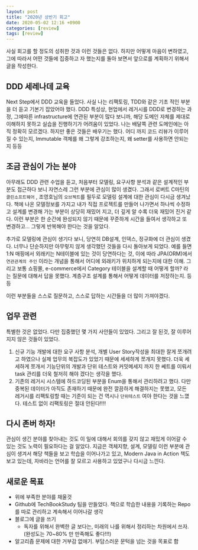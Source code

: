 ```yaml
---
layout: post
title: "2020년 상반기 회고"
date: 2020-05-02 12:16 +0900
categories: [review]
tags: [review]
---
```


사실 회고를 할 정도의 성취한 것과 이런 것들은 없다. 하지만 어떻게 마음이 변하였고, 그에 따라서 어떤 것들에 집중하고 자 했는지를 돌아 보면서 앞으로를 계획하기 위해서 글을 작성한다.

## DDD 세레나데 교육

Next Step에서 DDD 교육을 들었다. 사실 나는 리팩토링, TDD와 같은 기초 적인 부분을 더 듣고 기본기 잡았어야 했다. DDD 특성상, 현업에서 레거시를 DDD로 변경하는 과정, 그에따른 infrastructure에 연관된 부분이 많다 보니까, 해당 도메인 자체를 제대로 이해하지 못하고 실습을 진행하기가 어려움이 있었다. 나는 배달쪽 관련 도메인에는 아직 정확히 모르겠다. 하지만 좋은 것들은 배우기는 했다. 어디 까지 코드 리뷰가 이루어질 수 있는지, Immutable 객체를 왜 그렇게 강조하는지, 왜 setter를 사용하면 안되는지 등등

## 조금 관심이 가는 분야

아무래도 DDD 관련 수업을 듣고, 처음부터 모델링, 요구사항 분석과 같은 설계적인 부분도 접근하다 보니 자연스레 그런 부분에 관심이 많이 생겼다. 그래서 로버트 C마틴의 `클린소프트웨어` , 조영호님의 `오브젝트`를 필두로 모델링 설계에 대한 관심이 다시금 생겨났다. 책에 나온 모델정보를 가지고 내가 직접 프로젝트를 만들어 나가면서 하나씩 수정하고 설계를 변경해 가는 부분이 상당히 재밌어 지고, 더 깊게 알 수록 더욱 재밌어 진거 같다. 이런 부분은 한 순간에 완성되지 않기 때문에 꾸준하게 시간을 들여서 생각하고 또 변경하고... 그렇게 반복해야 한다는 것을 알았다.

추가로 모델링에 관심이 생기다 보니, 당연히 DB설계, 인덱스, 정규화에 더 관심이 생겼다. 너무나 단순하지만 아무렇지 않게 생각했던 것들을 다시 돌아보게 되었다.
예를 들면 1:N 매핑에서 외래키는 N테이블에 있는 것이 당연하다는 것, 이에 따라 JPA(ORM)에서 `연관관계의 주인` 이라는 개념을 통해서 어디에 외래키가 위치하게 되는지에 대한 이해. 그리고 보통 쇼핑몰, e-commerce에서 Category 테이블을 설계할 때 어떻게 할까? 라는 질문에 대해서 답을 못했다. 계층구조 설계를 통해서 어떻게 데이터를 저장하는지. 등등

이런 부분들을 스스로 질문하고, 스스로 답하는 시간들을 더 많이 가져야겠다.

## 업무 관련

특별한 것은 없었다. 다만 집중했던 몇 가지 사안들이 있었다. 그리고 잘 된것, 잘 이루어 지지 않은 것들이 있었다.

1. 신규 기능 개발에 대한 요구 사항 분석, 개별 User Story작성을 최대한 잘게 쪼개려고 하였으나 실제 업무의 복잡도가 있었기 때문에 세세하게 쪼개지 못했다. 더욱 세세하게 쪼개서 기능단위의 개발과 단위 테스트와 커밋메세지 까지 한 쎄트를 이뤄서 task 관리를 더욱 철저히 해야 겠다는 생각을 했다.
2. 기존의 레거시 시스템에 하드코딩된 부분을 Enum을 통해서 관리하려고 했다. 다만 중복된 데이터가 아직도 존재하기 때문에 완전 깔끔하게 해결하지는 못했고, 모든 레거시를 리팩토링할 때는 기준이 되는 건 역시나 `단위테스트` 여야 한다는 것을 느꼈다. 테스트 없이 리팩토링은 절대 안된다!!!!

## 다시 존버 하자!

관심이 생긴 분야를 찾아내는 것도 이 일에 대해서 회의를 갖지 않고 재밌게 이어갈 수 있는 것도 노력이 필요하다는 걸 알았다.
지금은 객체지향, 설계, 모델링 이런 부분에 관심이 생겨서 해당 책들을 보고 학습을 이어나가고 있고, Modern Java in Action 책도 보고 있는데, 자바라는 언어를 잘 모르고 사용하고 있었구나 다시금 느낀다.

## 새로운 목표

- 위에 부족한 분야를 채울것
- Github에 TechBookStudy 팀을 만들었다. 책으로 학습한 내용을 기록하는 Repo를 따로 관리하고 계속해서 이어나갈 생각
- 블로그에 글을 쓰기
  - 독자를 위해서 완벽한 글 보다는, 미래의 나를 위해서 정리하는 차원에서 쓰자. (완성도는 70~80% 만 만족해도 좋다!!!)
- 알고리즘 문제에 대한 거부감 없애기. 부담스러운 문턱을 넘는 것을 목표로 함
